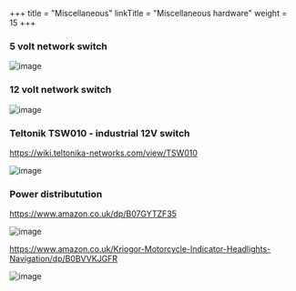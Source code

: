 +++
title = "Miscellaneous"
linkTitle = "Miscellaneous hardware"
weight = 15
+++

### 5 volt network switch

![image](../../img/netgear-network-switch.png)

### 12 volt network switch

![image](../../img/netgear-managed-network-switch.png)

### Teltonik TSW010 - industrial 12V switch

https://wiki.teltonika-networks.com/view/TSW010

![image](../../img/teltonik-tsw010.png)

### Power distributution

https://www.amazon.co.uk/dp/B07GYTZF35

![image](../../img/fuse-box.png)

https://www.amazon.co.uk/Kriogor-Motorcycle-Indicator-Headlights-Navigation/dp/B0BVVKJGFR

![image](../../img/krigor-fuse-box.png)
